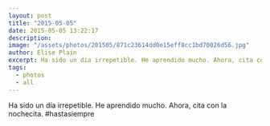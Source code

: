 ```yaml
---
layout: post
title: "2015-05-05"
date: 2015-05-05 13:22:17
description: 
image: "/assets/photos/201505/871c23614dd0e15eff8cc1bd70026d56.jpg"
author: Elise Plain
excerpt: Ha sido un día irrepetible. He aprendido mucho. Ahora, cita con la nochecita. #hastasiempre
tags: 
  - photos
  - all
---
```


Ha sido un día irrepetible. He aprendido mucho. Ahora, cita con la nochecita. #hastasiempre
<p></p>
